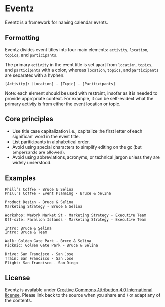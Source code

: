 # Eventz
Eventz is a framework for naming calendar events.

## Formatting

Eventz divides event titles into four main elements: `activity`, `location`, `topics`, and `participants`. 

The primary `activity` in the event title is set apart from `location`, `topics`, and `participants` with a colon, whereas `location`, `topics`, and `participants` are separated with a hyphen.

```
[Activity]: [Location] - [Topic] - [Pariticipants]
```

Note: each element should be used with restraint, insofar as it is needed to provide appropriate context. For example, it can be self-evident what the primary activity is from either the event location or topic.

## Core principles

* Use title case capitalization i.e., capitalize the first letter of each significant word in the event title.
* List pariticipants in alphabetical order.
* Avoid using special characters to simplify editing on the go (but ampersands are allowed).
* Avoid using abbreviations, acronyms, or technical jargon unless they are widely understood.

## Examples

```
Phill’s Coffee - Bruce & Selina
Phill’s Coffee - Event Planning - Bruce & Selina
```
```
Product Design - Bruce & Selina
Marketing Strategy - Bruce & Selina
```
```
Workshop: WeWork Market St - Marketing Strategy - Executive Team
Off-site: Farallon Islands - Marketing Strategy - Executive Team
```
```
Intro: Bruce & Selina
Intro: Bruce & Team
```
```
Walk: Golden Gate Park - Bruce & Selina
Picknic: Golden Gate Park - Bruce & Selina
```
```
Drive: San Francisco - San Jose
Train: San Francisco - San Jose
Flight: San Francisco - San Diego
```

## License

Eventz is available under [Creative Commons Attribution 4.0 International license](https://creativecommons.org/licenses/by/4.0/). Please link back to the source when you share and / or adapt any of the contents.

